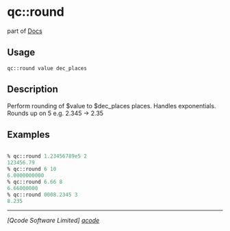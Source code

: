 qc::round
=========

part of [Docs](.)

Usage
-----
`
        qc::round value dec_places
    `

Description
-----------
Perform rounding of $value to $dec_places places.
        Handles exponentials.
        Rounds up on 5
        e.g. 2.345 -> 2.35

Examples
--------
```tcl

% qc::round 1.23456789e5 2
123456.79
% qc::round 6 10
6.0000000000
% qc::round 6.66 8
6.66000000
% qc::round 0008.2345 3
8.235
```

----------------------------------
*[Qcode Software Limited] [qcode]*

[qcode]: www.qcode.co.uk "Qcode Software"